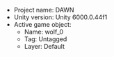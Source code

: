 <!-- UNITY CODE ASSIST INSTRUCTIONS START -->
- Project name: DAWN
- Unity version: Unity 6000.0.44f1
- Active game object:
  - Name: wolf_0
  - Tag: Untagged
  - Layer: Default
<!-- UNITY CODE ASSIST INSTRUCTIONS END -->